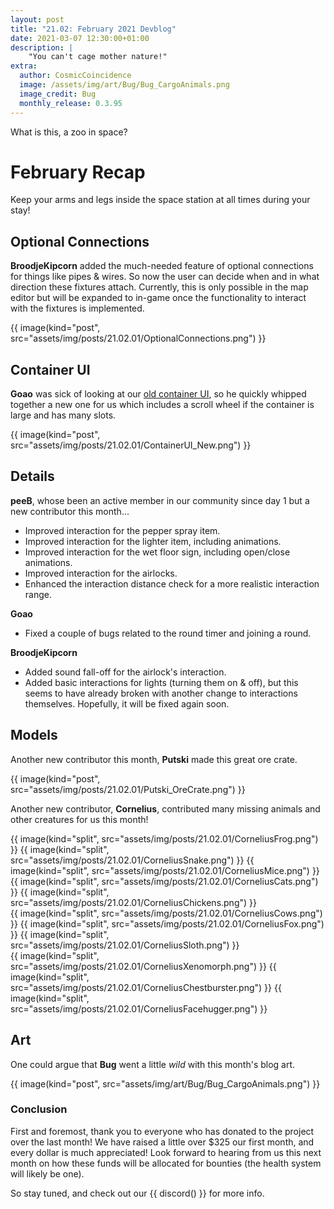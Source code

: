 ```yaml
---
layout: post
title: "21.02: February 2021 Devblog"
date: 2021-03-07 12:30:00+01:00
description: |
    "You can't cage mother nature!"
extra:
  author: CosmicCoincidence
  image: /assets/img/art/Bug/Bug_CargoAnimals.png
  image_credit: Bug
  monthly_release: 0.3.95
---
```


What is this, a zoo in space?

# February Recap

Keep your arms and legs inside the space station at all times during your stay!

## Optional Connections

**BroodjeKipcorn** added the much-needed feature of optional connections for things like pipes & wires. So now the user can decide when and in what direction these fixtures attach. Currently, this is only possible in the map editor but will be expanded to in-game once the functionality to interact with the fixtures is implemented.

{{ image(kind="post", src="assets/img/posts/21.02.01/OptionalConnections.png") }}

## Container UI

**Goao** was sick of looking at our [old container UI](/assets/img/posts/21.02.01/ContainerUI_Old.png), so he quickly whipped together a new one for us which includes a scroll wheel if the container is large and has many slots.

{{ image(kind="post", src="assets/img/posts/21.02.01/ContainerUI_New.png") }}

## Details

**peeB**, whose been an active member in our community since day 1 but a new contributor this month...

- Improved interaction for the pepper spray item.
- Improved interaction for the lighter item, including animations.
- Improved interaction for the wet floor sign, including open/close animations.
- Improved interaction for the airlocks.
- Enhanced the interaction distance check for a more realistic interaction range.

**Goao**

- Fixed a couple of bugs related to the round timer and joining a round.

**BroodjeKipcorn**

- Added sound fall-off for the airlock's interaction.
- Added basic interactions for lights (turning them on & off), but this seems to have already broken with another change to interactions themselves. Hopefully, it will be fixed again soon.

## Models

Another new contributor this month, **Putski** made this great ore crate.

{{ image(kind="post", src="assets/img/posts/21.02.01/Putski_OreCrate.png") }}

Another new contributor, **Cornelius**, contributed many missing animals and other creatures for us this month!

<div class='horizontal-3' markdown='1'>
  {{ image(kind="split", src="assets/img/posts/21.02.01/CorneliusFrog.png") }}
  {{ image(kind="split", src="assets/img/posts/21.02.01/CorneliusSnake.png") }}
  {{ image(kind="split", src="assets/img/posts/21.02.01/CorneliusMice.png") }}
</div>

<div class='horizontal-2' markdown='1'>
  {{ image(kind="split", src="assets/img/posts/21.02.01/CorneliusCats.png") }}
  {{ image(kind="split", src="assets/img/posts/21.02.01/CorneliusChickens.png") }}
</div>

<div class='horizontal-3' markdown='1'>
  {{ image(kind="split", src="assets/img/posts/21.02.01/CorneliusCows.png") }}
  {{ image(kind="split", src="assets/img/posts/21.02.01/CorneliusFox.png") }}
  {{ image(kind="split", src="assets/img/posts/21.02.01/CorneliusSloth.png") }}
</div>

<div class='horizontal-3' markdown='1'>
  {{ image(kind="split", src="assets/img/posts/21.02.01/CorneliusXenomorph.png") }}
  {{ image(kind="split", src="assets/img/posts/21.02.01/CorneliusChestburster.png") }}
  {{ image(kind="split", src="assets/img/posts/21.02.01/CorneliusFacehugger.png") }}
</div>

## Art

One could argue that **Bug** went a little *wild* with this month's blog art.

{{ image(kind="post", src="assets/img/art/Bug/Bug_CargoAnimals.png") }}

### Conclusion

First and foremost, thank you to everyone who has donated to the project over the last month! We have raised a little over $325 our first month, and every dollar is much appreciated! Look forward to hearing from us this next month on how these funds will be allocated for bounties (the health system will likely be one).

So stay tuned, and check out our {{ discord() }} for more info.
